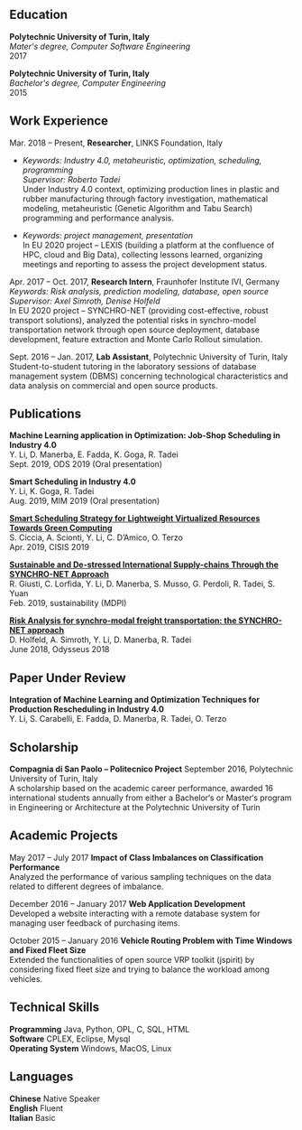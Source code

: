 ## Education

**Polytechnic University of Turin, Italy**  
*Mater's degree, Computer Software Engineering*    
2017

**Polytechnic University of Turin, Italy**  
*Bachelor's degree, Computer Engineering*    
2015

## Work Experience

Mar. 2018 – Present, **Researcher**, LINKS Foundation, Italy     
* *Keywords: Industry 4.0, metaheuristic, optimization, scheduling, programming*  
*Supervisor: Roberto Tadei*  
Under Industry 4.0 context, optimizing production lines in plastic and rubber manufacturing through factory investigation, mathematical modeling, metaheuristic (Genetic Algorithm and Tabu Search) programming and performance analysis.  

* *Keywords: project management, presentation*   
In EU 2020 project – LEXIS (building a platform at the confluence of HPC, cloud and Big Data), collecting lessons learned, organizing meetings and reporting to assess the project development status. 

Apr. 2017 – Oct. 2017, **Research Intern**, Fraunhofer Institute IVI, Germany   
*Keywords: Risk analysis, prediction modeling, database, open source*  
*Supervisor: Axel Simroth, Denise Holfeld*  
In EU 2020 project – SYNCHRO-NET (providing cost-effective, robust transport solutions), analyzed the potential risks in synchro-model transportation network through open source deployment, database development, feature extraction and Monte Carlo Rollout simulation.

Sept. 2016 – Jan. 2017, **Lab Assistant**, Polytechnic University of Turin, Italy  
Student-to-student tutoring in the laboratory sessions of database management system (DBMS) concerning technological characteristics and data analysis on commercial and open source products.

## Publications

**Machine Learning application in Optimization: Job-Shop Scheduling in Industry 4.0**  
Y. Li, D. Manerba, E. Fadda, K. Goga, R. Tadei   
Sept. 2019, ODS 2019 (Oral presentation)

**Smart Scheduling in Industry 4.0**  
Y. Li, K. Goga, R. Tadei  
Aug. 2019, MIM 2019 (Oral presentation)

**[Smart Scheduling Strategy for Lightweight Virtualized Resources Towards Green Computing](https://link.springer.com/chapter/10.1007/978-3-030-22354-0_28)**  
S. Ciccia, A. Scionti, Y. Li, C. D’Amico, O. Terzo  
Apr. 2019, CISIS 2019

**[Sustainable and De-stressed International Supply-chains Through the SYNCHRO-NET Approach](https://www.mdpi.com/2071-1050/11/4/1083)**  
R. Giusti, C. Lorfida, Y. Li, D. Manerba, S. Musso, G. Perdoli, R. Tadei, S. Yuan  
Feb. 2019, sustainability (MDPI) 

**[Risk Analysis for synchro-modal freight transportation: the SYNCHRO-NET approach](https://www.researchgate.net/publication/325766304_Risk_Analysis_for_synchro-modal_freight_transportation_the_SYNCHRO-NET_approach)**  
D. Holfeld, A. Simroth, Y. Li, D. Manerba, R. Tadei  
June 2018, Odysseus 2018

## Paper Under Review

**Integration of Machine Learning and Optimization Techniques for Production Rescheduling in Industry 4.0**  
Y. Li, S. Carabelli, E. Fadda, D. Manerba, R. Tadei, O. Terzo  

## Scholarship

**Compagnia di San Paolo – Politecnico Project** 
September 2016, Polytechnic University of Turin, Italy   
A scholarship based on the academic career performance, awarded 16 international students annually from either a Bachelor‘s or Master‘s program in Engineering or Architecture at the Polytechnic University of Turin   

## Academic Projects  
  
May 2017 – July 2017 **Impact of Class Imbalances on Classification Performance**   
Analyzed the performance of various sampling techniques on the data related to different degrees of imbalance.  

December 2016 – January 2017 **Web Application Development**   
Developed a website interacting with a remote database system for managing user feedback of purchasing items.  

October 2015 – January 2016 **Vehicle Routing Problem with Time Windows and Fixed Fleet Size**  
Extended the functionalities of open source VRP toolkit (jspirit) by considering fixed fleet size and trying to balance the workload among vehicles.   

## Technical Skills  

**Programming** Java, Python, OPL, C, SQL, HTML  
**Software** CPLEX, Eclipse, Mysql  
**Operating System** Windows, MacOS, Linux   

## Languages  

**Chinese** Native Speaker  
**English** Fluent  
**Italian** Basic  
